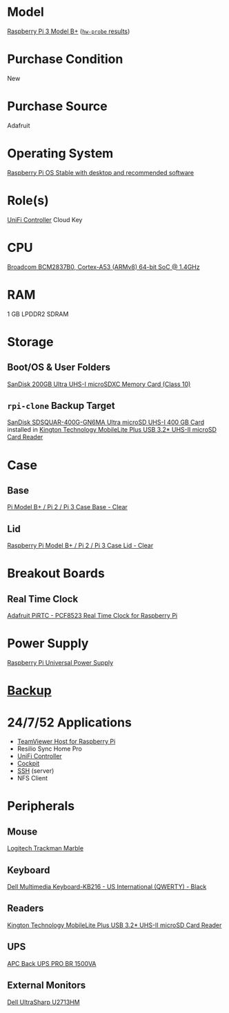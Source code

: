 # Model

[Raspberry Pi 3 Model B+](https://www.raspberrypi.org/products/raspberry-pi-3-model-b-plus/) ([`hw-probe` results](https://linux-hardware.org/?probe=2a3d668b74))

# Purchase Condition

New

# Purchase Source

Adafruit

# Operating System

[Raspberry Pi OS Stable with desktop and recommended software](https://www.raspberrypi.org/downloads/raspbian/)

# Role(s)

[UniFi Controller](https://www.ui.com/software/) Cloud Key

# CPU

[Broadcom BCM2837B0, Cortex-A53 (ARMv8) 64-bit SoC @ 1.4GHz](https://www.raspberrypi.org/documentation/hardware/raspberrypi/bcm2837b0/README.md)

# RAM

1 GB LPDDR2 SDRAM

# Storage

## Boot/OS & User Folders

[SanDisk 200GB Ultra UHS-I microSDXC Memory Card (Class 10)](https://www.bhphotovideo.com/c/product/1132692-REG/sandisk_sdsdquan_200g_a4a_200gb_ultra_uhs_i_microsdxc.html)

## `rpi-clone` Backup Target

[SanDisk SDSQUAR-400G-GN6MA Ultra microSD UHS-I 400 GB Card](https://shop.westerndigital.com/tools/documentRequestHandler?docPath=/content/dam/doc-library/en_us/assets/public/sandisk/product/memory-cards/extreme-uhs-i-microsd/data-sheet-extreme-uhs-i-microsd.pdf) installed in [Kington Technology MobileLite Plus USB 3.2* UHS-II microSD Card Reader](https://github.com/jdrch/Hardware/blob/master/Raspberry%20Pi%203%20Model%20B+.md#readers)

# Case

## Base

[Pi Model B+ / Pi 2 / Pi 3 Case Base - Clear](https://www.adafruit.com/product/2253)

## Lid

[Raspberry Pi Model B+ / Pi 2 / Pi 3 Case Lid - Clear](https://www.adafruit.com/product/2257)

# Breakout Boards

## Real Time Clock

[Adafruit PiRTC - PCF8523 Real Time Clock for Raspberry Pi](https://www.adafruit.com/product/3386)

# Power Supply

[Raspberry Pi Universal Power Supply](https://www.raspberrypi.org/products/raspberry-pi-universal-power-supply/)

# [Backup](https://github.com/jdrch/Hardware/wiki/Mixed-Environment-Multilevel-Backup)

# 24/7/52 Applications

* [TeamViewer Host for Raspberry Pi](https://www.teamviewer.com/en-us/download/linux/)
* Resilio Sync Home Pro
* [UniFi Controller](https://dl.ubnt.com/guides/UniFi/UniFi_Controller_V5_UG.pdf)
* [Cockpit](https://cockpit-project.org/)
* [SSH](https://www.openssh.com/) (server)
* NFS Client

# Peripherals

## Mouse 

[Logitech Trackman Marble](https://www.logitech.com/en-us/product/trackman-marble-business)

## Keyboard

[Dell Multimedia Keyboard-KB216 - US International (QWERTY) - Black](https://www.dell.com/en-us/shop/dell-multimedia-keyboard-kb216-us-international-qwerty-black/apd/580-admt/pc-accessories)

## Readers

[Kington Technology MobileLite Plus USB 3.2* UHS-II microSD Card Reader](https://www.kingston.com/us/memory-card-readers/mobilelite-plus-microsd-reader)

## UPS

[APC Back UPS PRO BR 1500VA](https://github.com/jdrch/Hardware/blob/master/UPS.md#battery-backed-up-devices)

## External Monitors

[Dell UltraSharp U2713HM](https://github.com/jdrch/Hardware/blob/master/Monitors.md#dell-ultrasharp-u2713hm)
